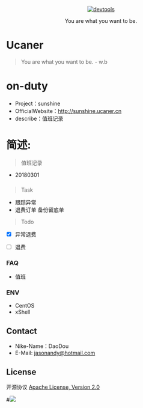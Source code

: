 <p align=center>
  <a href="https://github.com/Jasonandy/devtools">
    <img src="http://upload-images.jianshu.io/upload_images/7802425-9eb1bcd006e34aa6.png?imageMogr2/auto-orient/strip%7CimageView2/2/w/1240" alt="devtools" >
  </a>
</p>
<p align=center>
  You are what you want to be.
</p>

# Ucaner
> You are what you want to be. - w.b

# on-duty
* Project：sunshine
* OfficialWebsite：http://sunshine.ucaner.cn
* describe：值班记录

# 简述:
> 值班记录
- 20180301


###

> Task
- 跟踪异常
- 退费订单 备份留底单


> Todo
- [X] 异常退费
- [ ] 退费


### FAQ
- 值班


### ENV
- CentOS
- xShell

## Contact
- Nike-Name：DaoDou
- E-Mail: jasonandy@hotmail.com

## License
开源协议 [Apache License, Version 2.0](http://www.apache.org/licenses/LICENSE-2.0.html)

#![](http://upload-images.jianshu.io/upload_images/7802425-bb910b4ae954107a.png?imageMogr2/auto-orient/strip%7CimageView2/2/w/1240)